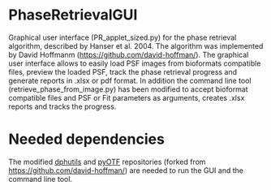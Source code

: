 # PhaseRetrievalGUI
Graphical user interface (PR_applet_sized.py) for the phase retrieval algorithm, described by Hanser et al. 2004. The algorithm was implemented by David Hoffmanm (https://github.com/david-hoffman/). 
The graphical user interface allows to easily load PSF images from bioformats compatible files, preview the loaded PSF, track the phase retrieval progress and generate reports in .xlsx or pdf format.
In addition the command line tool (retrieve_phase_from_image.py) has been modified to accept bioformat compatible files and PSF or Fit parameters as arguments, creates .xlsx reports and tracks the progress.

# Needed dependencies
The modified [dphutils](https://github.com/MartinSt80/dphutils) and [pyOTF](https://github.com/MartinSt80/pyOTF) repositories (forked from https://github.com/david-hoffman/) are needed to run the GUI and the command line tool.


